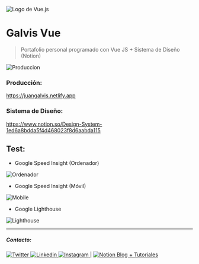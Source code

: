 ![Logo de Vue.js](https://static.platzi.com/media/achievements/badge-basico-vue-js-a86950de-232c-4ebe-b635-a0bba62f87ae.png)
# Galvis Vue

> Portafolio personal programado con Vue JS + Sistema de Diseño (Notion)

![Produccion](https://i.ibb.co/5FKpVdN/Personal.png)

### Producción:
https://juangalvis.netlify.app
### Sistema de Diseño:
https://www.notion.so/Design-System-1ed6a8bdda5f4d468023f8d6aabda115

## Test:
- Google Speed Insight (Ordenador)

![Ordenador](https://i.ibb.co/GFKQK9T/Google-Speed-Desktop.png)

- Google Speed Insight (Móvil)

![Mobile](https://i.ibb.co/qW0q49S/Google-Speed-Mobile.png)

- Google Lighthouse

![Lighthouse](https://i.ibb.co/FhcGDmp/Lighthouse.png)

------------
##### Contacto:
[ ![Twitter](https://img.icons8.com/fluent/48/000000/twitter.png) ](https://twitter.com/JuanEGalvis)  [ ![Linkedin](https://img.icons8.com/color/48/000000/linkedin.png) ](https://www.linkedin.com/in/juanegalvis/)  [ ![Instagram](https://img.icons8.com/fluent/48/000000/instagram-new.png) ](https://www.instagram.com/juanesgalvisb/) |  [ ![Notion](https://static.filehorse.com/icons/office-and-business-tools/notion-icon-32.png "Notion") Blog + Tutoriales](https://www.notion.so/Scope-indefinido-a571a1662f4b4c16affe748f24d6f062 "Blog + Tutoriales")
